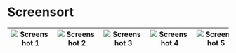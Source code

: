 # Screensort
![Screenshot 1](https://github.com/AshutoshSahu913/TV_Shows/assets/99418524/0657d284-1369-4683-9eef-ff6369633672) | ![Screenshot 2](https://github.com/AshutoshSahu913/TV_Shows/assets/99418524/05e4b6dd-ddd7-41b8-b043-075ee61aac7e) | ![Screenshot 3](https://github.com/AshutoshSahu913/TV_Shows/assets/99418524/0b36f05d-d86f-4acb-a27c-0b4bb7042c8c) | ![Screenshot 4](https://github.com/AshutoshSahu913/TV_Shows/assets/99418524/0d3fcf5a-ac19-4e47-93df-3a36c31c2bdb) | ![Screenshot 5](https://github.com/AshutoshSahu913/TV_Shows/assets/99418524/bb399d5c-e513-49da-91c9-70def88651a8)
--- | --- | --- | --- | ---
